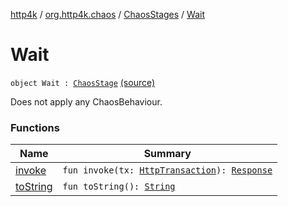 [http4k](../../../index.md) / [org.http4k.chaos](../../index.md) / [ChaosStages](../index.md) / [Wait](./index.md)

# Wait

`object Wait : `[`ChaosStage`](../../-chaos-stage.md) [(source)](https://github.com/http4k/http4k/blob/master/http4k-testing-chaos/src/main/kotlin/org/http4k/chaos/ChaosStages.kt#L79)

Does not apply any ChaosBehaviour.

### Functions

| Name | Summary |
|---|---|
| [invoke](invoke.md) | `fun invoke(tx: `[`HttpTransaction`](../../../org.http4k.core/-http-transaction/index.md)`): `[`Response`](../../../org.http4k.core/-response/index.md) |
| [toString](to-string.md) | `fun toString(): `[`String`](https://kotlinlang.org/api/latest/jvm/stdlib/kotlin/-string/index.html) |
